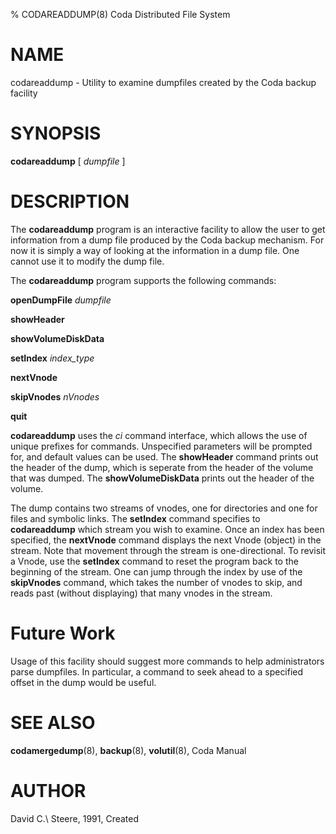 % CODAREADDUMP(8) Coda Distributed File System

NAME
====

codareaddump - Utility to examine dumpfiles created by the Coda backup
facility

SYNOPSIS
========

**codareaddump** \[ *dumpfile* \]

DESCRIPTION
===========

The **codareaddump** program is an interactive facility to allow the
user to get information from a dump file produced by the Coda backup
mechanism. For now it is simply a way of looking at the information in
a dump file. One cannot use it to modify the dump file.

The **codareaddump** program supports the following commands:

**openDumpFile** *dumpfile*

**showHeader**

**showVolumeDiskData**

**setIndex** *index_type*

**nextVnode**

**skipVnodes** *nVnodes*

**quit**

**codareaddump** uses the *ci* command interface, which allows the use of
unique prefixes for commands. Unspecified parameters will be prompted
for, and default values can be used. The **showHeader** command prints out
the header of the dump, which is seperate from the header of the volume
that was dumped. The **showVolumeDiskData** prints out the header of the
volume.

The dump contains two streams of vnodes, one for directories and one for
files and symbolic links. The **setIndex** command specifies to
**codareaddump** which stream you wish to examine. Once an index has
been specified, the **nextVnode** command displays the next Vnode
(object) in the stream. Note that movement through the stream is
one-directional. To revisit a Vnode, use the **setIndex** command to
reset the program back to the beginning of the stream. One can jump
through the index by use of the **skipVnodes** command, which takes the
number of vnodes to skip, and reads past (without displaying) that many
vnodes in the stream.

Future Work
===========

Usage of this facility should suggest more commands to help
administrators parse dumpfiles. In particular, a command to seek ahead
to a specified offset in the dump would be useful.

SEE ALSO
========

**codamergedump**(8), **backup**(8), **volutil**(8), Coda Manual

AUTHOR
======

David C.\ Steere, 1991, Created
